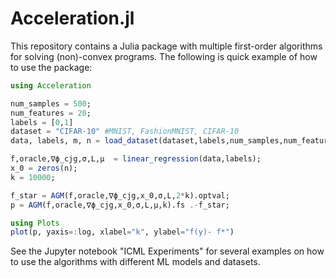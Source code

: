 # Acceleration.jl

This repository contains a Julia package with multiple first-order algorithms for solving (non)-convex programs. The following is quick example of how to use the package:

```julia
using Acceleration

num_samples = 500;
num_features = 20;
labels = [0,1]
dataset = "CIFAR-10" #MNIST, FashionMNIST, CIFAR-10
data, labels, m, n = load_dataset(dataset,labels,num_samples,num_features);

f,oracle,∇ϕ_cjg,σ,L,μ  = linear_regression(data,labels);
x_0 = zeros(n);
k = 10000;

f_star = AGM(f,oracle,∇ϕ_cjg,x_0,σ,L,2*k).optval;
p = AGM(f,oracle,∇ϕ_cjg,x_0,σ,L,μ,k).fs .-f_star;

using Plots
plot(p, yaxis=:log, xlabel="k", ylabel="f(y)- f*")
```

See the Jupyter notebook "ICML Experiments" for several examples on how to use the algorithms with different ML models and datasets.
